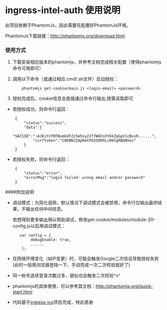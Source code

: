 ingress-intel-auth 使用说明
===========

此项目依赖于PhantomJs，因此需要先配置好PhantomJs环境。

PhantomJs下载链接：http://phantomjs.org/download.html

### 使用方式

 1. 下载安装相应版本的phantomjs，并参考文档完成相关配置（使得phantomjs命令可用即可）
 2. 调用以下命令（或通过相应.cmd/.sh文件）启动授权：
 
            phantomjs get-cookie/main.js <login-email> <password>
            
 3. 授权完成后，cookie信息会直接通过命令行输出,按需读取即可
 - 若授权成功，则命令行返回：
 
        {
            "status":"success",
            "data":{
                "SACSID":"~AJKiYcFNTBumkUFZz5m5ny2If7WGhshY6kZgGpV1cBusR......",
                "csrftoken":"C0bNNJZApRmtPG55DMXLcROtgRBONVez"
            }
        }


 - 若授权失败，则命令行返回：
 
        {
            "status":"error",
            "errorMsg":"login failed: wrong email and/or password"
        }
        

    
 
 ####附加说明
 - 调试模式：为简化调用，默认情况下调试模式会被禁用，命令行仅输出最终结果，不输出任何中间信息。
 
    若想得到更多输出用以帮助调试，修改get-cookie/modules/module-20-config.js以启用调试模式：

          var config = {
               debugEnable: true,
               ......
           };


 - 在网络环境变化（如IP变更）时，可能会触发Google二次验证导致授权失败(此时一般用浏览器登陆一下、手动完成一次二次校验就好了)
 - 同一帐号连续登录次数过多，貌似也会触发二次校验^v^
 - phantomjs的具体使用，可以参考其文档：http://phantomjs.org/quick-start.html
 - 代码基于[ingress-ice](https://github.com/nibogd/ingress-ice)项目完成，特此感谢
